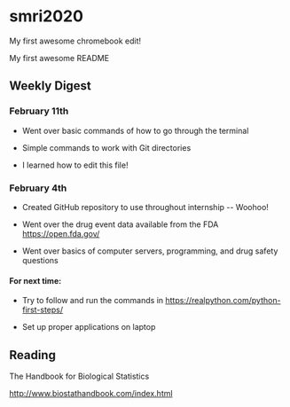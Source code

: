 # smri2020



My first awesome chromebook edit!

My first awesome README

## Weekly Digest

### February 11th

- Went over basic commands of how to go through the terminal

- Simple commands to work with Git directories

- I learned how to edit this file!

### February 4th

* Created GitHub repository to use throughout internship -- Woohoo!

* Went over the drug event data available from the FDA https://open.fda.gov/

* Went over basics of computer servers, programming, and drug safety questions

#### For next time:

* Try to follow and run the commands in https://realpython.com/python-first-steps/

* Set up proper applications on laptop

## Reading

The Handbook for Biological Statistics

http://www.biostathandbook.com/index.html


